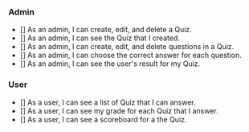### Admin

- [] As an admin, I can create, edit, and delete a Quiz.
- [] As an admin, I can see the Quiz that I created.
- [] As an admin, I can create, edit, and delete questions in a Quiz.
- [] As an admin, I can choose the correct answer for each question.
- [] As an admin, I can see the user's result for my Quiz.

### User

- [] As a user, I can see a list of Quiz that I can answer.
- [] As a user, I can see my grade for each Quiz that I answer.
- [] As a user, I can see a scoreboard for a the Quiz.
